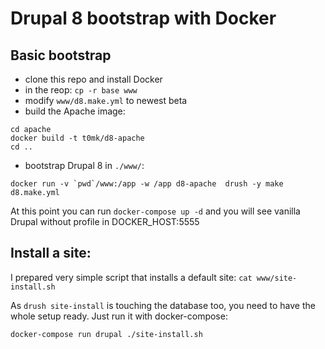 # Drupal 8 bootstrap with Docker

## Basic bootstrap

- clone this repo and install Docker
- in the reop: `cp -r base www`
- modify `www/d8.make.yml` to newest beta
- build the Apache image: 

```
cd apache
docker build -t t0mk/d8-apache
cd ..
```

- bootstrap Drupal 8 in `./www/`:

```
docker run -v `pwd`/www:/app -w /app d8-apache  drush -y make d8.make.yml
```

At this point you can run `docker-compose up -d` and you will see vanilla Drupal without profile in DOCKER\_HOST:5555

## Install a site:

I prepared very simple script that installs a default site: `cat www/site-install.sh`

As `drush site-install` is touching the database too, you need to have the whole setup ready. Just run it with docker-compose:

```
docker-compose run drupal ./site-install.sh
```
